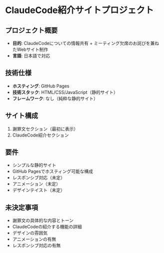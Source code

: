 # ClaudeCode紹介サイトプロジェクト

## プロジェクト概要
- **目的**: ClaudeCodeについての情報共有 + ミーティング欠席のお詫びを兼ねたWebサイト制作
- **言語**: 日本語で対応

## 技術仕様
- **ホスティング**: GitHub Pages
- **技術スタック**: HTML/CSS/JavaScript（静的サイト）
- **フレームワーク**: なし（純粋な静的サイト）

## サイト構成
1. 謝罪文セクション（最初に表示）
2. ClaudeCode紹介セクション

## 要件
- シンプルな静的サイト
- GitHub Pagesでホスティング可能な構成
- レスポンシブ対応（未定）
- アニメーション（未定）
- デザインテイスト（未定）

## 未決定事項
- 謝罪文の具体的な内容とトーン
- ClaudeCodeの紹介する機能の詳細
- デザインの雰囲気
- アニメーションの有無
- レスポンシブ対応の有無